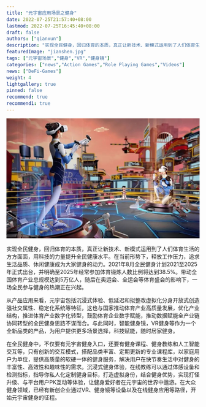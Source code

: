 ```yaml
---
title: "元宇宙应用场景之健身"
date: 2022-07-25T21:57:40+08:00
lastmod: 2022-07-25T16:45:40+08:00
draft: false
authors: ["qianxun"]
description: "实现全民健身，回归体育的本质，真正让新技术、新模式运用到了人们体育生活的方方面面，用科技的力量提升全民健康水平。在当前形势下，释放工作压力，追求生活品质、休闲健康成为大家健身的动力。"
featuredImage: "jianshen.jpg"
tags: ["元宇宙场景","健身","VR","健身镜"]
categories: ["news","Action Games","Role Playing Games","Videos"]
news: ["DeFi-Games"]
weight: 4
lightgallery: true
pinned: false
recommend: true
recommend1: true
---
```


![](jianshen.jpg)

实现全民健身，回归体育的本质，真正让新技术、新模式运用到了人们体育生活的方方面面，用科技的力量提升全民健康水平。在当前形势下，释放工作压力，追求生活品质、休闲健康成为大家健身的动力。2021年8月全民健身计划2021至2025年正式出台，并明确至2025年经常参加体育锻炼人数比例将达到38.5%。带动全国体育产业总规模达到5万亿人，随后在奥运会、全运会等体育盛会的影响下，一场全民参与健身的热潮正在兴起。





从产品应用来看，元宇宙包括沉浸式体验、低延迟和拟整改虚拟化分身开放式创造强社交属性、稳定化系统等特征，这也与国家推动体育产业高质量发展，优化产业结构，推进体育产业数字化转型，鼓励体育企业数字赋能，推动数据赋能全产业链协同转型的全民健身思路不谋而合。与此同时，智能健身镜，VR健身等作为一个全新品类的产品，为用户提供更多场景选择，科技赋能，随时居家健身。





在全民健身中，不仅要有元宇宙健身入口，还要有健身课程、健身教练和人工智能交互等，只有创新的交互模式，搭配品类丰富、定期更新的专业课程库，以家庭用户为单位，提供高质量的软硬一体的健身服务，解决用户在快节奏生活中对健身的丰富性、高效性和趣味性的需求。沉浸式健身体验，在线教练可以通过体感设备和检测指标，指导你私人化定制健身目标，打造虚拟身份，结合健身优势，实现打怪升级、与平台用户PK互动等体验，让健身爱好者在元宇宙的世界中遨游。在大众健身领域，已经有新创企业通过VR、健身镜等设备以及在线健身应用等路径，开始元宇宙健身的征程。